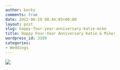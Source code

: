 ```yaml
---
author: becky
comments: true
date: 2012-06-20 08:44:03+00:00
layout: post
slug: happy-four-year-anniversary-katie-mike
title: Happy Four-Year Anniversary Katie & Mike!
wordpress_id: 3199
categories:
- Weddings
---
```


[![](http://www.beckyjenson.com/wp-content/uploads/2012/03/blog-June08-0001.jpg)](http://www.beckyjenson.com/wp-content/uploads/2012/03/blog-June08-0001.jpg)
